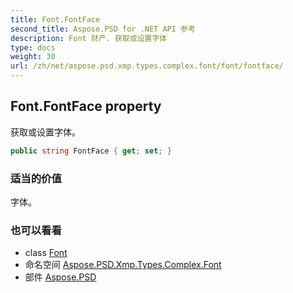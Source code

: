 ```yaml
---
title: Font.FontFace
second_title: Aspose.PSD for .NET API 参考
description: Font 财产. 获取或设置字体
type: docs
weight: 30
url: /zh/net/aspose.psd.xmp.types.complex.font/font/fontface/
---
```

## Font.FontFace property

获取或设置字体。

```csharp
public string FontFace { get; set; }
```

### 适当的价值

字体。

### 也可以看看

* class [Font](../)
* 命名空间 [Aspose.PSD.Xmp.Types.Complex.Font](../../font/)
* 部件 [Aspose.PSD](../../../)


